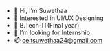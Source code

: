 - 👋 Hi, I’m Suwethaa
- 👀 Interested in UI/UX Designing
- 🌱 B.Tech-IT(Final year)
- 💞️ I’m looking for Internship 
- 📫 ceitsuwethaa24@gmail.com

<!---
Suwethaa/Suwethaa is a ✨ special ✨ repository because its `README.md` (this file) appears on your GitHub profile.
You can click the Preview link to take a look at your changes.
--->
